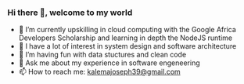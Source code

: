 ### Hi there 👋, welcome to my world

- 🔭 I’m currently upskilling in cloud computing with the Google Africa Developers Scholarship and learning in depth the NodeJS runtime
- 🌱 I have a lot of interest in system design and software architecture
- 🤔 I’m having fun with data stuctures and clean code
- 💬 Ask me about my experience in software engeneering
- 📫 How to reach me: kalemajoseph39@gmail.com

